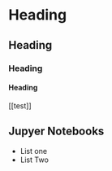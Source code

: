 # Heading
## Heading
### Heading
#### Heading

[[test]]

## Jupyer Notebooks

- List one
- List Two

